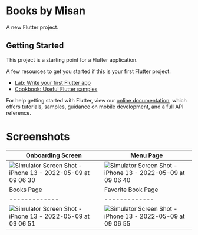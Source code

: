 # Books by Misan

A new Flutter project.

## Getting Started

This project is a starting point for a Flutter application.

A few resources to get you started if this is your first Flutter project:

- [Lab: Write your first Flutter app](https://flutter.dev/docs/get-started/codelab)
- [Cookbook: Useful Flutter samples](https://flutter.dev/docs/cookbook)

For help getting started with Flutter, view our
[online documentation](https://flutter.dev/docs), which offers tutorials,
samples, guidance on mobile development, and a full API reference.

# Screenshots
| Onboarding Screen  | Menu Page |
| ------------- | ------------- |
|![Simulator Screen Shot - iPhone 13 - 2022-05-09 at 09 06 30](https://user-images.githubusercontent.com/56762634/167367300-cec9cb28-75b6-41b6-8c9f-ce6baf5eaf87.png)|![Simulator Screen Shot - iPhone 13 - 2022-05-09 at 09 06 40](https://user-images.githubusercontent.com/56762634/167367299-4e0a3807-9f5f-4511-b29d-d6eec3afbebd.png)|
| Books Page  | Favorite Book Page |
| ------------- | ------------- |
|![Simulator Screen Shot - iPhone 13 - 2022-05-09 at 09 06 51](https://user-images.githubusercontent.com/56762634/167367379-b2c9903a-ec72-47b5-9718-738039a996e3.png)|![Simulator Screen Shot - iPhone 13 - 2022-05-09 at 09 06 55](https://user-images.githubusercontent.com/56762634/167367402-6524f9ab-80a6-4c1f-8241-03e9952a5828.png)|

